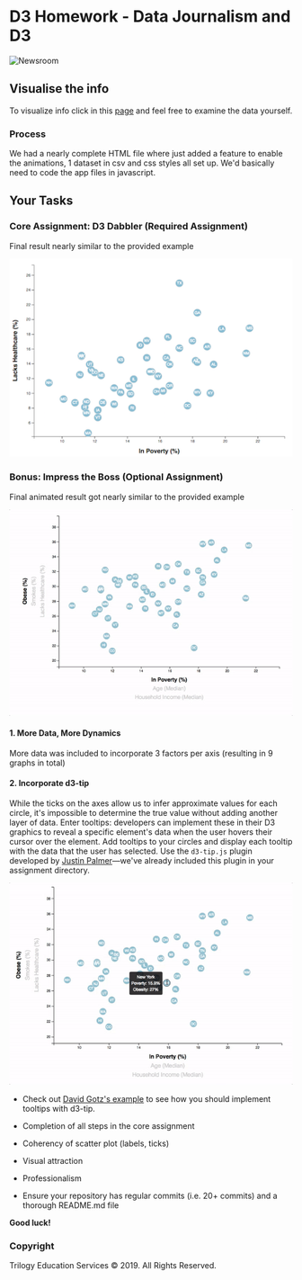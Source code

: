 # D3 Homework - Data Journalism and D3

![Newsroom](https://media.giphy.com/media/v2xIous7mnEYg/giphy.gif)

## Visualise the info

To visualize info click in this [page](https://thawk18.github.io/D3-challenge/) and feel free to examine the data yourself.

### Process

We had a nearly complete HTML file where just added a feature to enable the animations, 1 dataset in csv and css styles all set up. We'd basically need to code the app files in javascript.

## Your Tasks

### Core Assignment: D3 Dabbler (Required Assignment)

Final result nearly similar to the provided example

![4-scatter](Images/4-scatter.jpg)


### Bonus: Impress the Boss (Optional Assignment)

Final animated result got nearly similar to the provided example

![7-animated-scatter](Images/7-animated-scatter.gif)

#### 1. More Data, More Dynamics

More data was included to incorporate 3 factors per axis (resulting in 9 graphs in total)

#### 2. Incorporate d3-tip

While the ticks on the axes allow us to infer approximate values for each circle, it's impossible to determine the true value without adding another layer of data. Enter tooltips: developers can implement these in their D3 graphics to reveal a specific element's data when the user hovers their cursor over the element. Add tooltips to your circles and display each tooltip with the data that the user has selected. Use the `d3-tip.js` plugin developed by [Justin Palmer](https://github.com/Caged)—we've already included this plugin in your assignment directory.

![8-tooltip](Images/8-tooltip.gif)

* Check out [David Gotz's example](https://bl.ocks.org/davegotz/bd54b56723c154d25eedde6504d30ad7) to see how you should implement tooltips with d3-tip.



* Completion of all steps in the core assignment

* Coherency of scatter plot (labels, ticks)

* Visual attraction

* Professionalism

* Ensure your repository has regular commits (i.e. 20+ commits) and a thorough README.md file

**Good luck!**

### Copyright

Trilogy Education Services © 2019. All Rights Reserved.
